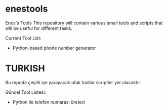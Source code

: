 # enestools

Enes's Tools
This repository will contain various small tools and scripts that will be useful for different tasks.

Current Tool List:
- Python-based phone number generator









# TURKISH
Bu repoda çeşitli işe yarayacak ufak toollar scriptler yer alacaktır. 

Güncel Tool Listesi:
- Python ile telefon numarası üreteci 
